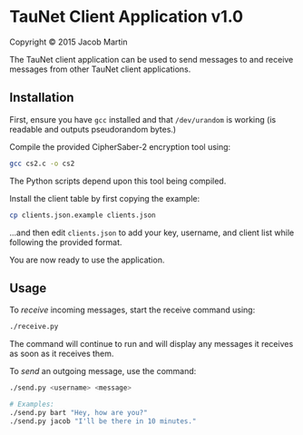 TauNet Client Application v1.0
==============================
Copyright &copy; 2015 Jacob Martin

The TauNet client application can be used to send messages to and receive messages
from other TauNet client applications.

Installation
------------
First, ensure you have `gcc` installed and that `/dev/urandom` is working (is
readable and outputs pseudorandom bytes.)

Compile the provided CipherSaber-2 encryption tool using:
```bash
gcc cs2.c -o cs2
```

The Python scripts depend upon this tool being compiled.

Install the client table by first copying the example:
```bash
cp clients.json.example clients.json
```

...and then edit `clients.json` to add your key, username, and client list while
following the provided format.

You are now ready to use the application.

Usage
-----
To *receive* incoming messages, start the receive command using:
```bash
./receive.py
```

The command will continue to run and will display any messages it receives
as soon as it receives them.

To *send* an outgoing message, use the command:
```bash
./send.py <username> <message>

# Examples:
./send.py bart "Hey, how are you?"
./send.py jacob "I'll be there in 10 minutes."
```
